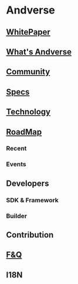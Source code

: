 # Andverse

## [WhitePaper](whitepaper.md)

## [What's Andverse](guide/what-is-andverse.md)

## [Community](community)

## [Specs](specs)

## [Technology](technolgy/index.md)

## [RoadMap](roadmap)

### Recent

### Events

## Developers

### SDK & Framework

### Builder

## Contribution

## [F&Q](faq)

## I18N

